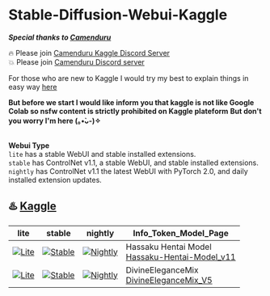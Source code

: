 # Stable-Diffusion-Webui-Kaggle
***Special thanks to [Camenduru](https://github.com/camenduru)***

🔥 Please join [Camenduru Kaggle Discord Server](https://discord.com/channels/1077510466470952990/1079115716164329535) <br />
💥 Please join [Camenduru Discord server](https://discord.gg/k5BwmmvJJU) <br />

For those who are new to Kaggle I would try my best to explain things in easy way [here](https://github.com/Cabel7/Stable-Diffusion-Webui-Kaggle/blob/main/KAGGLE.md)

**But before we start I would like inform you that kaggle is not like Google Colab so nsfw content is strictly prohibited on Kaggle plateform**
**But don't you worry I'm here (⁠｡⁠•̀⁠ᴗ⁠-⁠)⁠✧** <br />
<br />

**Webui Type** <br />
`lite` has a stable WebUI and stable installed extensions. <br />
`stable` has ControlNet v1.1, a stable WebUI, and stable installed extensions. <br />
`nightly` has ControlNet v1.1 the latest WebUI with PyTorch 2.0, and daily installed extension updates. <br />

## **♨️ [Kaggle](https://github.com/Cabel7/Stable-Diffusion-Webui-Kaggle/blob/main/KAGGLE.md)**
| lite | stable | nightly | Info_Token_Model_Page
| --- | --- | --- | --- |
[![Lite](https://user-images.githubusercontent.com/54370274/224839806-8720fb19-9c7d-46a2-8d7c-de3afb39c11f.svg)](https://www.kaggle.com/ikaras/hassaku-hentai-model-lite-kaggle/edit) | [![Stable](https://user-images.githubusercontent.com/54370274/224839804-50c0c18b-3960-4a1c-b7fa-3c7074b11779.svg)](https://www.kaggle.com/ikaras/hassaku-hentai-model-stable-kaggle/edit) | [![Nightly](https://user-images.githubusercontent.com/54370274/224839802-95968900-392b-4b30-ad75-aeac13675e1b.svg)](https://www.kaggle.com/ikaras/hassaku-hentai-model-nightly-kaggle/edit) | Hassaku Hentai Model <br /> [Hassaku-Hentai-Model_v11](https://civitai.com/models/2583/hassaku-hentai-model)
[![Lite](https://user-images.githubusercontent.com/54370274/224839806-8720fb19-9c7d-46a2-8d7c-de3afb39c11f.svg)](https://www.kaggle.com/code/ikaras/divineelegancemix-lite-kaggle) | [![Stable](https://user-images.githubusercontent.com/54370274/224839804-50c0c18b-3960-4a1c-b7fa-3c7074b11779.svg)](https://www.kaggle.com/code/ikaras/divineelegancemix-stable-kaggle) | [![Nightly](https://user-images.githubusercontent.com/54370274/224839802-95968900-392b-4b30-ad75-aeac13675e1b.svg)](https://www.kaggle.com/code/ikaras/divineelegancemix-nightly-kaggle) | DivineEleganceMix <br /> [DivineEleganceMix_V5](https://civitai.com/models/6174/divineelegancemix)


